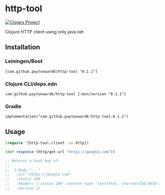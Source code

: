 # http-tool

[![Clojars Project](https://img.shields.io/clojars/v/com.github.paytonward6/http-tool.svg)](https://clojars.org/com.github.paytonward6/http-tool)

Clojure HTTP client using only java.net

## Installation

### Leiningen/Boot

`[com.github.paytonward6/http-tool "0.1.1"]`

### Clojure CLI/deps.edn

`com.github.paytonward6/http-tool {:mvn/version "0.1.1"}`

### Gradle

`implementation("com.github.paytonward6:http-tool:0.1.1")`


## Usage

```clojure
(require '[http-tool.client :as http])

(def response (http/get-url "https://google.com"))

;; Returns a hash map of:
;;
;;  {:body "..."
;;   :url "https://google.com"
;;   :status 200
;;   :headers {:status 200 :content-type "text/html; charset=ISO-8859-1" ...}
;;   :version 2}

```
